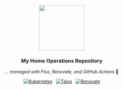 <div align="center">

<img src="https://i.imgur.com/p1RzXjQ.png" align="center" width="144px" height="144px"/>

### My Home Operations Repository

_... managed with Flux, Renovate, and GitHub Actions_ 🤖

</div>

<div align="center">

[![Kubernetes](https://img.shields.io/badge/dynamic/yaml?url=https%3A%2F%2Fraw.githubusercontent.com%2Fblthazr%2Farea0%2Fmain%2Finfrastructure%2Ftalos%2Ftalconfig.yaml&query=%24.kubernetesVersion&style=for-the-badge&logo=kubernetes&logoColor=white&label=%20)](https://kubernetes.io)&nbsp;&nbsp;
[![Talos](https://img.shields.io/badge/dynamic/yaml?url=https%3A%2F%2Fraw.githubusercontent.com%2Fblthazr%2Farea0%2Fmain%2Finfrastructure%2Ftalos%2Ftalconfig.yaml&query=%24.talosVersion&style=for-the-badge&logo=kubernetes&logoColor=white&label=%20)](https://siderolabs.com/)&nbsp;&nbsp;
[![Renovate](https://img.shields.io/github/actions/workflow/status/blthazr/area0/renovate.yaml?branch=main&label=&logo=renovatebot&style=for-the-badge&color=blue)](https://github.com/blthazr/area0/actions/workflows/renovate.yaml)

</div>
